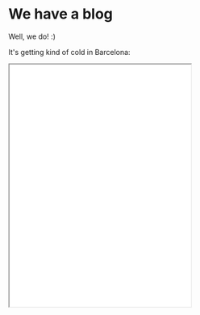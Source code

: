 # We have a blog

Well, we do! :)


It's getting kind of cold in Barcelona:

<iframe src="/snap/snap.html#present:Username=bromagosa&amp;ProjectName=snow&amp;embedMode&amp;noExitWarning&amp;noRun" width="360" height="480"> </iframe>
